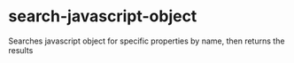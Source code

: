 # search-javascript-object
Searches javascript object for specific properties by name, then returns the results
